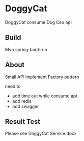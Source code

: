 # DoggyCat
DoggyCat consume Dog Ceo api

## Build  
Mvn spring-boot:run

## About  
Small API implement Factory pattern 


need to 
- add time out while consume api
- add redis
- add swagger

## Result Test
Please see DoggyCat Service.docx
